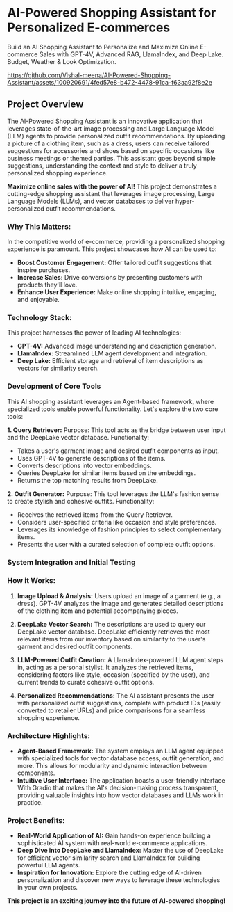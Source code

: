 # AI-Powered Shopping Assistant for Personalized E-commerces

Build an AI Shopping Assistant to Personalize and Maximize Online E-commerce Sales with GPT-4V, Advanced RAG, LlamaIndex, and Deep Lake. Budget, Weather & Look Optimization.

https://github.com/Vishal-meena/AI-Powered-Shopping-Assistant/assets/100920691/4fed57e8-b472-4478-91ca-f63aa92f8e2e

## Project Overview

The AI-Powered Shopping Assistant is an innovative application that leverages state-of-the-art image processing and Large Language Model (LLM) 
agents to provide personalized outfit recommendations. By uploading a picture of a clothing item, such as a dress, users can receive tailored 
suggestions for accessories and shoes based on specific occasions like business meetings or themed parties. This assistant goes beyond simple 
suggestions, understanding the context and style to deliver a truly personalized shopping experience.


**Maximize online sales with the power of AI!** This project demonstrates a cutting-edge shopping assistant that leverages image processing, Large Language Models (LLMs), and vector databases to deliver hyper-personalized outfit recommendations.

### Why This Matters:

In the competitive world of e-commerce, providing a personalized shopping experience is paramount. This project showcases how AI can be used to:

* **Boost Customer Engagement:** Offer tailored outfit suggestions that inspire purchases.
* **Increase Sales:** Drive conversions by presenting customers with products they'll love.
* **Enhance User Experience:**  Make online shopping intuitive, engaging, and enjoyable.

### Technology Stack:

This project harnesses the power of leading AI technologies:

* **GPT-4V:** Advanced image understanding and description generation.
* **LlamaIndex:** Streamlined LLM agent development and integration.
* **Deep Lake:**  Efficient storage and retrieval of item descriptions as vectors for similarity search.

### Development of Core Tools
This AI shopping assistant leverages an Agent-based framework, where specialized tools enable powerful functionality. Let's explore the two core tools:

**1. Query Retriever:**
Purpose: This tool acts as the bridge between user input and the DeepLake vector database.
Functionality:
* Takes a user's garment image and desired outfit components as input.
* Uses GPT-4V to generate descriptions of the items.
* Converts descriptions into vector embeddings.
* Queries DeepLake for similar items based on the embeddings.
* Returns the top matching results from DeepLake.

**2. Outfit Generator:**
Purpose: This tool leverages the LLM's fashion sense to create stylish and cohesive outfits.
Functionality:
* Receives the retrieved items from the Query Retriever.
* Considers user-specified criteria like occasion and style preferences.
* Leverages its knowledge of fashion principles to select complementary items.
* Presents the user with a curated selection of complete outfit options.


### System Integration and Initial Testing

### How it Works:

1. **Image Upload & Analysis:** Users upload an image of a garment (e.g., a dress). GPT-4V analyzes the image and generates detailed descriptions of the clothing item and potential accompanying pieces.

2. **DeepLake Vector Search:** The descriptions are used to query our DeepLake vector database. DeepLake efficiently retrieves the most relevant items from our inventory based on similarity to the user's garment and desired outfit components.

3. **LLM-Powered Outfit Creation:**  A LlamaIndex-powered LLM agent steps in, acting as a personal stylist. It analyzes the retrieved items, considering factors like style, occasion (specified by the user), and current trends to curate cohesive outfit options.

4. **Personalized Recommendations:** The AI assistant presents the user with personalized outfit suggestions, complete with product IDs (easily converted to retailer URLs) and price comparisons for a seamless shopping experience. 

### Architecture Highlights:

* **Agent-Based Framework:** The system employs an LLM agent equipped with specialized tools for vector database access, outfit generation, and more. This allows for modularity and dynamic interaction between components.
* **Intuitive User Interface:** The application boasts a user-friendly interface With Gradio that makes the AI's decision-making process transparent, providing valuable insights into how vector databases and LLMs work in practice.

### Project Benefits:

* **Real-World Application of AI:**  Gain hands-on experience building a sophisticated AI system with real-world e-commerce applications.
* **Deep Dive into DeepLake and LlamaIndex:** Master the use of DeepLake for efficient vector similarity search and LlamaIndex for building powerful LLM agents.
* **Inspiration for Innovation:**  Explore the cutting edge of AI-driven personalization and discover new ways to leverage these technologies in your own projects.

**This project is an exciting journey into the future of AI-powered shopping!**
